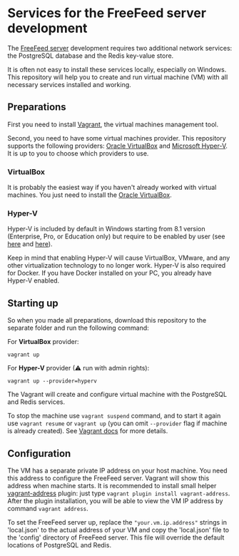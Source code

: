 # Services for the FreeFeed server development

The [FreeFeed server](https://github.com/FreeFeed/freefeed-server) development requires two additional network services: the PostgreSQL database and the Redis key-value store.

It is often not easy to install these services locally, especially on Windows. This repository will help you to create and run virtual machine (VM) with all necessary services installed and working.

## Preparations
First you need to install [Vagrant](https://www.vagrantup.com/), the virtual machines management tool.

Second, you need to have some virtual machines provider. This repository supports the following providers: [Oracle VirtualBox](https://www.virtualbox.org/) and [Microsoft Hyper-V](https://docs.microsoft.com/en-us/virtualization/hyper-v-on-windows/). It is up to you to choose which providers to use.

### VirtualBox
It is probably the easiest way if you haven't already worked with virtual machines. You just need to install the [Oracle VirtualBox](https://www.virtualbox.org/).

### Hyper-V
Hyper-V is included by default in Windows starting from 8.1 version (Enterprise, Pro, or Education only) but require to be enabled by user (see [here](https://docs.microsoft.com/en-us/virtualization/hyper-v-on-windows/quick-start/enable-hyper-v) and [here](https://www.vagrantup.com/docs/hyperv/)).

Keep in mind that enabling Hyper-V will cause VirtualBox, VMware, and any other virtualization technology to no longer work. Hyper-V is also required for Docker. If you have Docker installed on your PC, you already have Hyper-V enabled.

## Starting up
So when you made all preparations, download this repository to the separate folder and run the following command:

For **VirtualBox** provider:
```
vagrant up
```

For **Hyper-V** provider (⚠ run with admin rights):
```
vagrant up --provider=hyperv
```

The Vagrant will create and configure virtual machine with the PostgreSQL and Redis services.

To stop the machine use `vagrant suspend` command, and to start it again use `vagrant resume` or `vagrant up` (you can omit `--provider` flag if machine is already created). See [Vagrant docs](https://www.vagrantup.com/docs) for more details.

## Configuration

The VM has a separate private IP address on your host machine. You need this address to configure the FreeFeed server. Vagrant will show this address when machine starts. It is recommended to install small helper [vagrant-address](https://github.com/mkuzmin/vagrant-address) plugin: just type `vagrant plugin install vagrant-address`. After the plugin installation, you will be able to view the VM IP address by command `vagrant address`.

To set the FreeFeed server up, replace the `"your.vm.ip.address"` strings in 'local.json' to the actual address of your VM and copy the 'local.json' file to the 'config' directory of FreeFeed server. This file will override the default locations of PostgreSQL and Redis.
